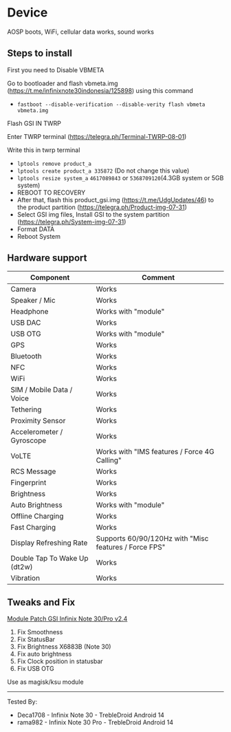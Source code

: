 # Device

AOSP boots, WiFi, cellular data works, sound works

## Steps to install

First you need to Disable VBMETA

Go to bootloader and flash vbmeta.img (https://t.me/infinixnote30indonesia/125898) using this command

- `fastboot --disable-verification --disable-verity flash vbmeta vbmeta.img`

Flash GSI IN TWRP

Enter TWRP terminal (https://telegra.ph/Terminal-TWRP-08-01)

Write this in twrp terminal
- `lptools remove product_a`
- `lptools create product_a 335872` (Do not change this value)
- `lptools resize system_a` `4617089843` or `5368709120`(4.3GB system or 5GB system)
- REBOOT TO RECOVERY
- After that, flash this product_gsi.img (https://t.me/UdgUpdates/46) to the product partition (https://telegra.ph/Product-img-07-31)
- Select GSI img files, Install GSI to the system partition (https://telegra.ph/System-img-07-31)
- Format DATA
- Reboot System

## Hardware support

| Component                 |      Comment                                              |
|---------------------------|-----------------------------------------------------------|
| Camera                    | Works |
| Speaker / Mic             | Works |
| Headphone                 | Works with "module" |
| USB DAC                   | Works |
| USB OTG                   | Works with "module" |
| GPS                       | Works |
| Bluetooth                 | Works |
| NFC                       | Works |
| WiFi                      | Works |
| SIM / Mobile Data / Voice | Works |
| Tethering                 | Works |
| Proximity Sensor          | Works |
| Accelerometer / Gyroscope | Works |
| VoLTE                     | Works with "IMS features / Force 4G Calling" |
| RCS Message               | Works |
| Fingerprint               | Works |
| Brightness                | Works |
| Auto Brightness           | Works with "module" |
| Offline Charging          | Works |
| Fast Charging             | Works |
| Display Refreshing Rate   | Supports 60/90/120Hz with "Misc features / Force FPS" |
| Double Tap To Wake Up (dt2w)  | Works |
| Vibration                 | Works |

## Tweaks and Fix
[Module Patch GSI Infinix Note 30/Pro v2.4](https://github.com/phhusson/treble_experimentations/files/13425550/patchgsi-infinixnote30all_2.4b.zip)
1. Fix Smoothness
2. Fix StatusBar
3. Fix Brightness X6883B (Note 30)
4. Fix auto brightness
5. Fix Clock position in statusbar
6. Fix USB OTG

Use as magisk/ksu module

---
Tested By: 
- Deca1708 - Infinix Note 30 - TrebleDroid Android 14
- rama982 - Infinix Note 30 Pro - TrebleDroid Android 14